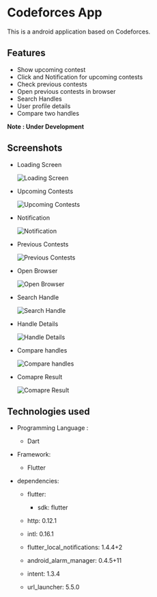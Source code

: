 # Codeforces App

This is a android application based on Codeforces.

## Features

- Show upcoming contest
- Click and Notification for upcoming contests
- Check previous contests
- Open previous contests in browser
- Search Handles
- User profile details
- Compare two handles

**Note : Under Development**


## Screenshots

- Loading Screen

    ![Loading Screen](assets/ss/loading.png)

- Upcoming Contests

    ![Upcoming Contests](assets/ss/upcoming_contests.png)

- Notification

    ![Notification](assets/ss/notification.png)

- Previous Contests

    ![Previous Contests](assets/ss/previous_contests.png)

- Open Browser

    ![Open Browser](assets/ss/open_brawser.png)

- Search Handle

    ![Search Handle](assets/ss/search-handle.png)

- Handle Details

    ![Handle Details](assets/ss/user_profile.png)

- Compare handles

    ![Compare handles](assets/ss/compare.png)

- Comapre Result

    ![Comapre Result](assets/ss/compare_handles.png)





## Technologies used 
- Programming Language :
  - Dart
- Framework:
  - Flutter

- dependencies:
  - flutter:
    - sdk: flutter

  - http: 0.12.1
  - intl: 0.16.1
  - flutter_local_notifications: 1.4.4+2
  - android_alarm_manager: 0.4.5+11
  - intent: 1.3.4
  - url_launcher: 5.5.0
